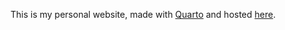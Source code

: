 This is my personal website, made with [Quarto](https://quarto.org) and hosted [here](https://tranlevantra.github.io/personal_website/home/index.html).
